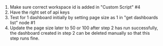 
1) Make sure correct workspace id is added in "Custom Script" #4
2) Have the right set of api keys
3) Test for 1 dashboard initially by setting page size as 1 in "get dashboards list" node #1
4) Update the page size later to 50 or 100 after step 2 has run successfully, the dashboard created in step 2 can be deleted manually so that this step runs fine.
